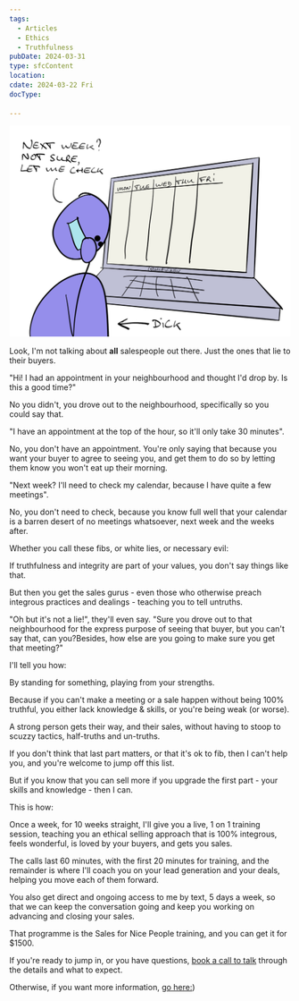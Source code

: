 ```yaml
---
tags:
  - Articles
  - Ethics
  - Truthfulness
pubDate: 2024-03-31
type: sfcContent
location: 
cdate: 2024-03-22 Fri
docType: 

---
```


![](Media/SalesFlowCoach.app_How-to-lie-to-your-buyers-and-be-a-dick-like-all-those-salespeople-out-there_MartinStellar.jpg)

Look, I'm not talking about **all** salespeople out there. Just the ones that lie to their buyers.

"Hi! I had an appointment in your neighbourhood and thought I'd drop by. Is this a good time?"

No you didn't, you drove out to the neighbourhood, specifically so you could say that.

"I have an appointment at the top of the hour, so it'll only take 30 minutes".

No, you don't have an appointment. You're only saying that because you want your buyer to agree to seeing you, and get them to do so by letting them know you won't eat up their morning.

"Next week? I'll need to check my calendar, because I have quite a few meetings".

No, you don't need to check, because you know full well that your calendar is a barren desert of no meetings whatsoever, next week and the weeks after.

Whether you call these fibs, or white lies, or necessary evil:

If truthfulness and integrity are part of your values, you don't say things like that.

But then you get the sales gurus - even those who otherwise preach integrous practices and dealings - teaching you to tell untruths.

"Oh but it's not a lie!", they'll even say. "Sure you drove out to that neighbourhood for the express purpose of seeing that buyer, but you can't say that, can you?Besides, how else are you going to make sure you get that meeting?"

I'll tell you how:

By standing for something, playing from your strengths.

Because if you can't make a meeting or a sale happen without being 100% truthful, you either lack knowledge & skills, or you're being weak (or worse).

A strong person gets their way, and their sales, without having to stoop to scuzzy tactics, half-truths and un-truths.

If you don't think that last part matters, or that it's ok to fib, then I can't help you, and you're welcome to jump off this list.

But if you know that you can sell more if you upgrade the first part - your skills and knowledge - then I can.

This is how:

Once a week, for 10 weeks straight, I'll give you a live, 1 on 1 training session, teaching you an ethical selling approach that is 100% integrous, feels wonderful, is loved by your buyers, and gets you sales.

The calls last 60 minutes, with the first 20 minutes for training, and the remainder is where I'll coach you on your lead generation and your deals, helping you move each of them forward.

You also get direct and ongoing access to me by text, 5 days a week, so that we can keep the conversation going and keep you working on advancing and closing your sales.

That programme is the Sales for Nice People training, and you can get it for $1500.

If you're ready to jump in, or you have questions, [book a call to talk](https://calendly.com/martinstellar/30-minute-appointment-with-martin-stellar) through the details and what to expect.

Otherwise, if you want more information, [go here:](https://martinstellar.com/leap-ethical-selling-framework/))
